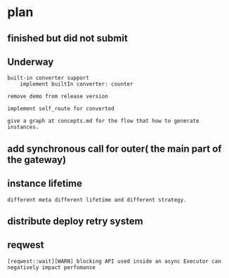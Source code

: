 # plan

## finished but did not submit


## Underway

    built-in converter support
        implement builtIn converter: counter 
    
    remove demo from release version

    implement self_route for converted
    
    give a graph at concepts.md for the flow that how to generate instances.
    
        
## add synchronous call for outer( the main part of the gateway)

## instance lifetime
    different meta different lifetime and different strategy.

## distribute deploy retry system

## reqwest
    [reqwest::wait][WARN] blocking API used inside an async Executor can negatively impact perfomance



